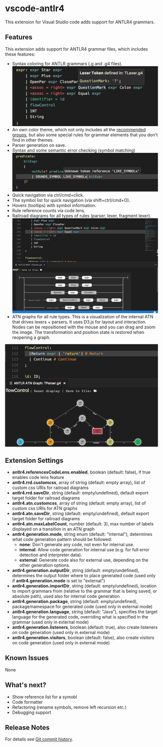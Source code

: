 # vscode-antlr4

This extension for Visual Studio code adds support for ANTLR4 grammars.

## Features

This extension adds support for ANTLR4 grammar files, which includes these features:

* Syntax coloring for ANTLR grammars (.g and .g4 files).
![Some of the features](misc/antlr4-1.png)
* An own color theme, which not only includes all the [recommended groups](http://manual.macromates.com/en/language_grammars), but also some special rules for grammar elements that you don't find in other themes.
* Parser generation on save.
* Syntax and some semantic error checking (symbol matching)
![Some of the features](misc/antlr4-2.png)
* Quick navigation via ctrl/cmd+click.
* The symbol list for quick navigation (via shift+ctrl/cmd+O).
* Hovers (tooltips) with symbol information.
* Rule reference counts via code lens.
* Railroad diagrams for all types of rules (parser, lexer, fragment lexer).
![Some of the features](misc/antlr4-3.png)
* ATN graphs for all rule types. This is a visualization of the internal ATN that drives lexers + parsers. It uses D3.js for layout and interaction. Nodes can be repositioned with the mouse and you can drag and zoom the image. The transformation and position state is restored when reopening a graph.

![Some of the features](misc/antlr4-4.png)

## Extension Settings

* **antlr4.referencesCodeLens.enabled**, boolean (default: false), if true enables code lens feature
* **antlr4.rrd.customcss**, array of string (default: empty array), list of custom css URIs for railroad diagrams
* **antlr4.rrd.saveDir**, string (default: empty/undefined), default export target folder for railroad diagrams
* **antlr4.atn.customcss**, array of string (default: empty array), list of custom css URIs for ATN graphs
* **antlr4.atn.saveDir**, string (default: empty/undefined), default export target folder for railroad diagrams
* **antlr4.atn.maxLabelCount**, number (default: 3), max number of labels displayed on a transition in an ATN graph
* **antlr4.generation.mode**, string enum (default: "internal"), determines what code generation pattern should be followed:
    * **none**: Don't generate any code, not even for internal use.
    * **internal**: Allow code generation for internal use (e.g. for full error detection and interpreter data).
    * **external**: Generate code also for external use, depending on the other generation options.
* **antlr4.generation.outputDir**, string (default: empty/undefined), determines the output folder where to place generated code (used only if **antlr4.generation.mode** is set to "external")
* **antlr4.generation.importDir**, string (default: empty/undefined), location to import grammars from (relative to the grammar that is being saved, or absolute path), used also for internal code generation
* **antlr4.generation.package**, string (default: empty/undefined), package/namespace for generated code (used only in external mode)
* **antlr4.generation.language**, string (default: "Java"), specifies the target language for the generated code, overriding what is specified in the grammar (used only in external mode)
* **antlr4.generation.listeners**, boolean (default: true), also create listeners on code generation (used only in external mode)
* **antlr4.generation.visitors**, boolean (default: false), also create visitors on code generation (used only in external mode)

## Known Issues

None

## What's next?

- Show reference list for a symobl
- Code formatter
- Refactoring (rename symbols, remove left recursion etc.)
- Debugging support

## Release Notes

For details see [Git commit history](https://github.com/mike-lischke/vscode-antlr4/commits/master).
